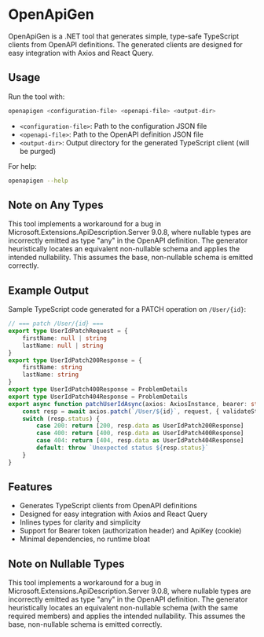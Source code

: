 
# OpenApiGen

OpenApiGen is a .NET tool that generates simple, type-safe TypeScript clients from OpenAPI definitions. The generated clients are designed for easy integration with Axios and React Query.

## Usage
Run the tool with:

```bash
openapigen <configuration-file> <openapi-file> <output-dir>
```

- `<configuration-file>`: Path to the configuration JSON file
- `<openapi-file>`: Path to the OpenAPI definition JSON file
- `<output-dir>`: Output directory for the generated TypeScript client (will be purged)

For help:

```bash
openapigen --help
```

## Note on Any Types

This tool implements a workaround for a bug in Microsoft.Extensions.ApiDescription.Server 9.0.8, where nullable types are incorrectly emitted as type "any" in the OpenAPI definition. The generator heuristically locates an equivalent non-nullable schema and applies the intended nullability. This assumes the base, non-nullable schema is emitted correctly.

## Example Output

Sample TypeScript code generated for a PATCH operation on `/User/{id}`:

```typescript
// === patch /User/{id} ===
export type UserIdPatchRequest = {
    firstName: null | string
    lastName: null | string
}
export type UserIdPatch200Response = {
    firstName: string
    lastName: string
}
export type UserIdPatch400Response = ProblemDetails
export type UserIdPatch404Response = ProblemDetails
export async function patchUserIdAsync(axios: AxiosInstance, bearer: string, id: string, request: UserIdPatchRequest): Promise<[200, UserIdPatch200Response] | [400, UserIdPatch400Response] | [404, UserIdPatch404Response]> {
    const resp = await axios.patch(`/User/${id}`, request, { validateStatus: () => true, headers: { Authorization: `Bearer ${bearer}` } })
    switch (resp.status) {
        case 200: return [200, resp.data as UserIdPatch200Response]
        case 400: return [400, resp.data as UserIdPatch400Response]
        case 404: return [404, resp.data as UserIdPatch404Response]
        default: throw `Unexpected status ${resp.status}`
    }
}
```

## Features

- Generates TypeScript clients from OpenAPI definitions
- Designed for easy integration with Axios and React Query
- Inlines types for clarity and simplicity
- Support for Bearer token (authorization header) and ApiKey (cookie)
- Minimal dependencies, no runtime bloat

## Note on Nullable Types

This tool implements a workaround for a bug in Microsoft.Extensions.ApiDescription.Server 9.0.8, where nullable types are incorrectly emitted as type "any" in the OpenAPI definition. The generator heuristically locates an equivalent non-nullable schema (with the same required members) and applies the intended nullability. This assumes the base, non-nullable schema is emitted correctly.
